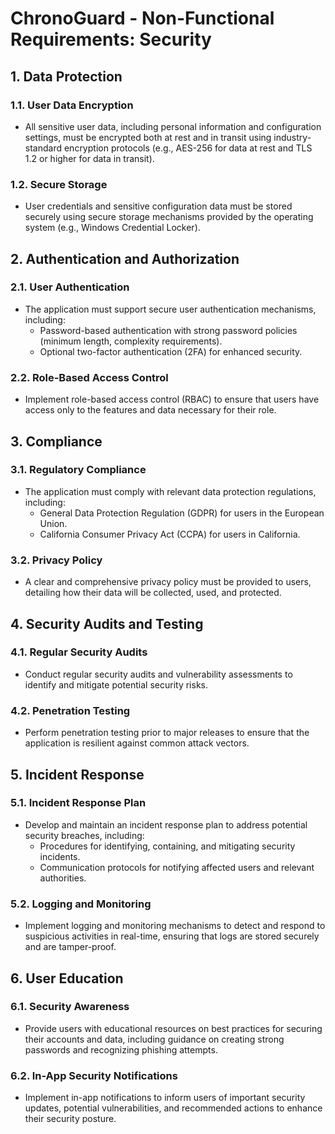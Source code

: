 # ChronoGuard - Non-Functional Requirements: Security

## 1. Data Protection

### 1.1. User Data Encryption
- All sensitive user data, including personal information and configuration settings, must be encrypted both at rest and in transit using industry-standard encryption protocols (e.g., AES-256 for data at rest and TLS 1.2 or higher for data in transit).

### 1.2. Secure Storage
- User credentials and sensitive configuration data must be stored securely using secure storage mechanisms provided by the operating system (e.g., Windows Credential Locker).

## 2. Authentication and Authorization

### 2.1. User Authentication
- The application must support secure user authentication mechanisms, including:
  - Password-based authentication with strong password policies (minimum length, complexity requirements).
  - Optional two-factor authentication (2FA) for enhanced security.

### 2.2. Role-Based Access Control
- Implement role-based access control (RBAC) to ensure that users have access only to the features and data necessary for their role.

## 3. Compliance

### 3.1. Regulatory Compliance
- The application must comply with relevant data protection regulations, including:
  - General Data Protection Regulation (GDPR) for users in the European Union.
  - California Consumer Privacy Act (CCPA) for users in California.

### 3.2. Privacy Policy
- A clear and comprehensive privacy policy must be provided to users, detailing how their data will be collected, used, and protected.

## 4. Security Audits and Testing

### 4.1. Regular Security Audits
- Conduct regular security audits and vulnerability assessments to identify and mitigate potential security risks.

### 4.2. Penetration Testing
- Perform penetration testing prior to major releases to ensure that the application is resilient against common attack vectors.

## 5. Incident Response

### 5.1. Incident Response Plan
- Develop and maintain an incident response plan to address potential security breaches, including:
  - Procedures for identifying, containing, and mitigating security incidents.
  - Communication protocols for notifying affected users and relevant authorities.

### 5.2. Logging and Monitoring
- Implement logging and monitoring mechanisms to detect and respond to suspicious activities in real-time, ensuring that logs are stored securely and are tamper-proof.

## 6. User Education

### 6.1. Security Awareness
- Provide users with educational resources on best practices for securing their accounts and data, including guidance on creating strong passwords and recognizing phishing attempts.

### 6.2. In-App Security Notifications
- Implement in-app notifications to inform users of important security updates, potential vulnerabilities, and recommended actions to enhance their security posture.
